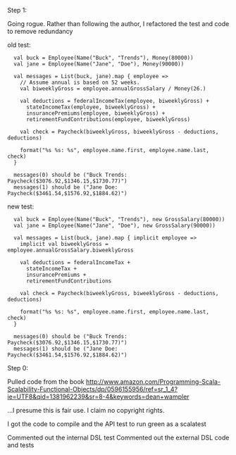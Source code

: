 Step 1:

Going rogue.  Rather than following the author, I refactored the test and code to remove redundancy

old test:

      val buck = Employee(Name("Buck", "Trends"), Money(80000))
      val jane = Employee(Name("Jane", "Doe"), Money(90000))
      
      val messages = List(buck, jane).map { employee =>
        // Assume annual is based on 52 weeks.
        val biweeklyGross = employee.annualGrossSalary / Money(26.)

        val deductions = federalIncomeTax(employee, biweeklyGross) +
          stateIncomeTax(employee, biweeklyGross) +
          insurancePremiums(employee, biweeklyGross) +
          retirementFundContributions(employee, biweeklyGross)

        val check = Paycheck(biweeklyGross, biweeklyGross - deductions, deductions)

        format("%s %s: %s", employee.name.first, employee.name.last, check)
      }
      
      messages(0) should be ("Buck Trends: Paycheck($3076.92,$1346.15,$1730.77)")
      messages(1) should be ("Jane Doe: Paycheck($3461.54,$1576.92,$1884.62)")


new test:

      val buck = Employee(Name("Buck", "Trends"), new GrossSalary(80000))
      val jane = Employee(Name("Jane", "Doe"), new GrossSalary(90000))
      
      val messages = List(buck, jane).map { implicit employee =>
        implicit val biweeklyGross = employee.annualGrossSalary.biweeklyGross

        val deductions = federalIncomeTax +
          stateIncomeTax +
          insurancePremiums +
          retirementFundContributions

        val check = Paycheck(biweeklyGross, biweeklyGross - deductions, deductions)

        format("%s %s: %s", employee.name.first, employee.name.last, check)
      }
      
      messages(0) should be ("Buck Trends: Paycheck($3076.92,$1346.15,$1730.77)")
      messages(1) should be ("Jane Doe: Paycheck($3461.54,$1576.92,$1884.62)")


Step 0:

Pulled code from the book http://www.amazon.com/Programming-Scala-Scalability-Functional-Objects/dp/0596155956/ref=sr_1_4?ie=UTF8&qid=1381962239&sr=8-4&keywords=dean+wampler

...I presume this is fair use.  I claim no copyright rights.

I got the code to compile and the API test to run green as a scalatest

Commented out the internal DSL test
Commented out the external DSL code and tests

